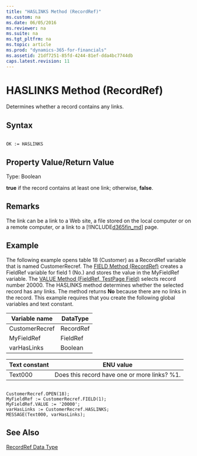 ```yaml
---
title: "HASLINKS Method (RecordRef)"
ms.custom: na
ms.date: 06/05/2016
ms.reviewer: na
ms.suite: na
ms.tgt_pltfrm: na
ms.topic: article
ms.prod: "dynamics-365-for-financials"
ms.assetid: 21df7251-85fd-4244-81ef-dda4bc7744db
caps.latest.revision: 11
---
```

# HASLINKS Method (RecordRef)
Determines whether a record contains any links.  
  
## Syntax  
  
```  
  
OK := HASLINKS  
```  
  
## Property Value/Return Value  
 Type: Boolean  
  
 **true** if the record contains at least one link; otherwise, **false**.  
  
## Remarks  
 The link can be a link to a Web site, a file stored on the local computer or on a remote computer, or a link to a [!INCLUDE[d365fin_md](../includes/d365fin_md.md)] page.  
  
## Example  
 The following example opens table 18 \(Customer\) as a RecordRef variable that is named CustomerRecref. The [FIELD Method \(RecordRef\)](devenv-FIELD-Method-RecordRef.md) creates a FieldRef variable for field 1 \(No.\) and stores the value in the MyFieldRef variable. The [VALUE Method \(FieldRef, TestPage Field\)](devenv-VALUE-Method-FieldRef--TestPage-Field.md) selects record number 20000. The HASLINKS method determines whether the selected record has any links. The method returns **No** because there are no links in the record. This example requires that you create the following global variables and text constant.  
  
|Variable name|DataType|  
|-------------------|--------------|  
|CustomerRecref|RecordRef|  
|MyFieldRef|FieldRef|  
|varHasLinks|Boolean|  
  
|Text constant|ENU value|  
|-------------------|---------------|  
|Text000|Does this record have one or more links? %1.|  
  
```  
  
CustomerRecref.OPEN(18);  
MyFieldRef := CustomerRecref.FIELD(1);  
MyFieldRef.VALUE := '20000';  
varHasLinks := CustomerRecref.HASLINKS;  
MESSAGE(Text000, varHasLinks);  
```  
  
## See Also  
 [RecordRef Data Type](RecordRef-Data-Type.md)